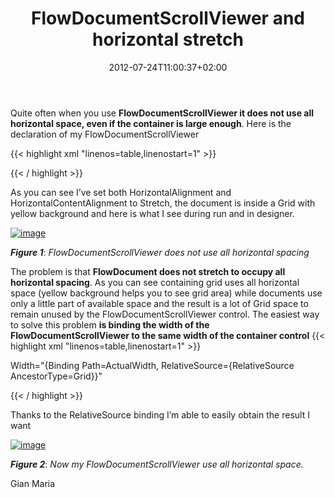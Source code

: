 ﻿---
title: "FlowDocumentScrollViewer and horizontal stretch"
description: ""
date: 2012-07-24T11:00:37+02:00
draft: false
tags: [WPF]
categories: [WPF]
---
Quite often when you use **FlowDocumentScrollViewer it does not use all horizontal space, even if the container is large enough**. Here is the declaration of my FlowDocumentScrollViewer

{{< highlight xml "linenos=table,linenostart=1" >}}


<FlowDocumentScrollViewer
  Background="red" 
  HorizontalScrollBarVisibility="Hidden"
  HorizontalAlignment="Stretch" 
  HorizontalContentAlignment="Stretch" 
  Height="100" 
  Document="{Binding Converter={converter:HtmlToDocumentConverter}}" />  

{{< / highlight >}}

As you can see I’ve set both HorizontalAlignment and HorizontalContentAlignment to Stretch, the document is inside a Grid with yellow background and here is what I see during run and in designer.

[![image](http://www.codewrecks.com/blog/wp-content/uploads/2012/07/image_thumb3.png "image")](http://www.codewrecks.com/blog/wp-content/uploads/2012/07/image3.png)

 ***Figure 1***: *FlowDocumentScrollViewer does not use all horizontal spacing*

The problem is that **FlowDocument does not stretch to occupy all horizontal spacing**. As you can see containing grid uses all horizontal space (yellow background helps you to see grid area) while documents use only a little part of available space and the result is a lot of Grid space to remain unused by the FlowDocumentScrollViewer control. The easiest way to solve this problem  **is binding the width of the FlowDocumentScrollViewer to the same width of the container control** {{< highlight xml "linenos=table,linenostart=1" >}}


Width="{Binding Path=ActualWidth, RelativeSource={RelativeSource AncestorType=Grid}}"   

{{< / highlight >}}

Thanks to the RelativeSource binding I’m able to easily obtain the result I want

[![image](http://www.codewrecks.com/blog/wp-content/uploads/2012/07/image_thumb4.png "image")](http://www.codewrecks.com/blog/wp-content/uploads/2012/07/image4.png)

 ***Figure 2***: *Now my FlowDocumentScrollViewer use all horizontal space.*

Gian Maria
